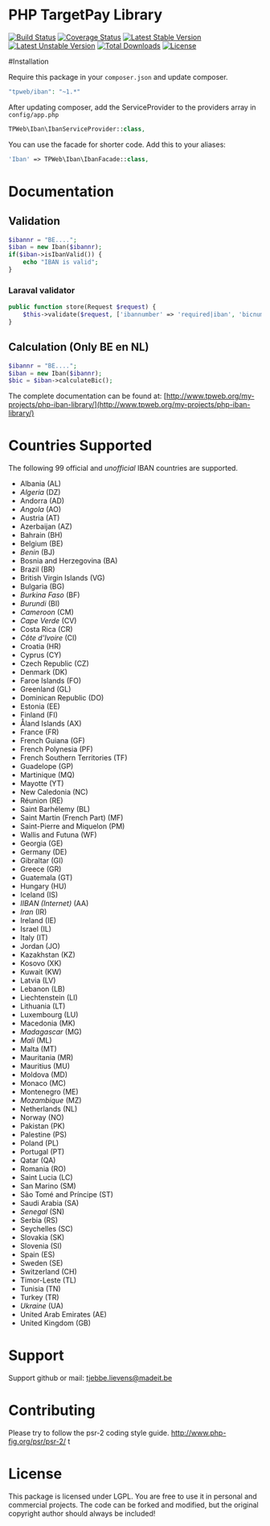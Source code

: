 # PHP TargetPay Library
[![Build Status](https://travis-ci.org/TPWeb/iban.svg?branch=master)](https://travis-ci.org/TPWeb/iban)
[![Coverage Status](https://coveralls.io/repos/github/TPWeb/iban/badge.svg?branch=master)](https://coveralls.io/github/TPWeb/iban?branch=master)
[![Latest Stable Version](https://poser.pugx.org/tpweb/iban/v/stable.svg)](https://packagist.org/packages/tpweb/iban)
[![Latest Unstable Version](https://poser.pugx.org/tpweb/iban/v/unstable.svg)](https://packagist.org/packages/tpweb/iban)
[![Total Downloads](https://poser.pugx.org/tpweb/iban/d/total.svg)](https://packagist.org/packages/tpweb/iban)
[![License](https://poser.pugx.org/tpweb/iban/license.svg)](https://packagist.org/packages/tpweb/iban)

#Installation

Require this package in your `composer.json` and update composer.

```php
"tpweb/iban": "~1.*"
```

After updating composer, add the ServiceProvider to the providers array in `config/app.php`

```php
TPWeb\Iban\IbanServiceProvider::class,
```

You can use the facade for shorter code. Add this to your aliases:

```php
'Iban' => TPWeb\Iban\IbanFacade::class,
```

# Documentation
## Validation
```php
$ibannr = "BE....";
$iban = new Iban($ibannr);
if($iban->isIbanValid()) {
    echo "IBAN is valid";
}
```
### Laraval validator
```php
public function store(Request $request) {
    $this->validate($request, ['ibannumber' => 'required|iban', 'bicnumber' => 'required|bic']);
}
```

## Calculation (Only BE en NL)
```php
$ibannr = "BE....";
$iban = new Iban($ibannr);
$bic = $iban->calculateBic();
```


The complete documentation can be found at: [http://www.tpweb.org/my-projects/php-iban-library/](http://www.tpweb.org/my-projects/php-iban-library/)

# Countries Supported
The following 99 official and *unofficial* IBAN countries are supported.

* Albania (AL)
* *Algeria* (DZ)
* Andorra (AD)
* *Angola* (AO)
* Austria (AT)
* Azerbaijan (AZ)
* Bahrain (BH)
* Belgium (BE)
* *Benin* (BJ)
* Bosnia and Herzegovina (BA)
* Brazil (BR)
* British Virgin Islands (VG)
* Bulgaria (BG)
* *Burkina Faso* (BF)
* *Burundi* (BI)
* *Cameroon* (CM)
* *Cape Verde* (CV)
* Costa Rica (CR)
* *Côte d'Ivoire* (CI)
* Croatia (HR)
* Cyprus (CY)
* Czech Republic (CZ)
* Denmark (DK)
 * Faroe Islands (FO)
 * Greenland (GL)
* Dominican Republic (DO)
* Estonia (EE)
* Finland (FI)
 * Åland Islands (AX)
* France (FR)
 * French Guiana (GF)
 * French Polynesia (PF)
 * French Southern Territories (TF)
 * Guadelope (GP)
 * Martinique (MQ)
 * Mayotte (YT)
 * New Caledonia (NC)
 * Réunion (RE)
 * Saint Barhélemy (BL)
 * Saint Martin (French Part) (MF)
 * Saint-Pierre and Miquelon (PM)
 * Wallis and Futuna (WF)
* Georgia (GE)
* Germany (DE)
* Gibraltar (GI)
* Greece (GR)
* Guatemala (GT)
* Hungary (HU)
* Iceland (IS)
* *IIBAN (Internet)* (AA)
* *Iran* (IR)
* Ireland (IE)
* Israel (IL)
* Italy (IT)
* Jordan (JO)
* Kazakhstan (KZ)
* Kosovo (XK)
* Kuwait (KW)
* Latvia (LV)
* Lebanon (LB)
* Liechtenstein (LI)
* Lithuania (LT)
* Luxembourg (LU)
* Macedonia (MK)
* *Madagascar* (MG)
* *Mali* (ML)
* Malta (MT)
* Mauritania (MR)
* Mauritius (MU)
* Moldova (MD)
* Monaco (MC)
* Montenegro (ME)
* *Mozambique* (MZ)
* Netherlands (NL)
* Norway (NO)
* Pakistan (PK)
* Palestine (PS)
* Poland (PL)
* Portugal (PT)
* Qatar (QA)
* Romania (RO)
* Saint Lucia (LC)
* San Marino (SM)
* São Tomé and Príncipe (ST)
* Saudi Arabia (SA)
* *Senegal* (SN)
* Serbia (RS)
* Seychelles (SC)
* Slovakia (SK)
* Slovenia (SI)
* Spain (ES)
* Sweden (SE)
* Switzerland (CH)
* Timor-Leste (TL)
* Tunisia (TN)
* Turkey (TR)
* *Ukraine* (UA)
* United Arab Emirates (AE)
* United Kingdom (GB)

# Support

Support github or mail: tjebbe.lievens@madeit.be

# Contributing

Please try to follow the psr-2 coding style guide. http://www.php-fig.org/psr/psr-2/
t
# License

This package is licensed under LGPL. You are free to use it in personal and commercial projects. The code can be forked and modified, but the original copyright author should always be included!